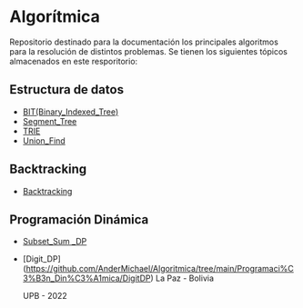 # Algorítmica
Repositorio destinado para la documentación los principales algoritmos para la resolución de distintos problemas. Se tienen los siguientes tópicos almacenados en este resporitorio:

## Estructura de datos
- [BIT(Binary_Indexed_Tree)](https://github.com/AnderMichael/Algoritmica/tree/main/EstructurasDeDatos/BIT)
- [Segment_Tree](https://github.com/AnderMichael/Algoritmica/tree/main/EstructurasDeDatos/SegmentTree)
- [TRIE](https://github.com/AnderMichael/Algoritmica/tree/main/EstructurasDeDatos/TRIE)
- [Union_Find](https://github.com/AnderMichael/Algoritmica/tree/main/EstructurasDeDatos/Union_Find)

## Backtracking
- [Backtracking](https://github.com/AnderMichael/Algoritmica/tree/main/Backtracking)

## Programación Dinámica
- [Subset_Sum _DP](https://github.com/AnderMichael/Algoritmica/tree/main/Programaci%C3%B3n_Din%C3%A1mica/SubsetSumDP)
- [Digit_DP]
(https://github.com/AnderMichael/Algoritmica/tree/main/Programaci%C3%B3n_Din%C3%A1mica/DigitDP)
La Paz - Bolivia
    
   UPB - 2022
